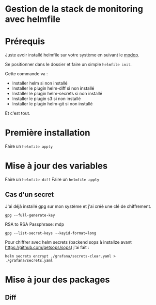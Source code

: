 # Gestion de la stack de monitoring avec helmfile

# Prérequis

Juste avoir installé helmfile sur votre système en suivant le [modop](https://github.com/helmfile/helmfile?tab=readme-ov-file#installation).

Se positionner dans le dossier et faire un simple `helmfile init`.

Cette commande va :

* Installer helm si non installé
* Installer le plugin helm-diff si non installé
* Installer le plugin helm-secrets si non installé
* Installer le plugin s3 si non installé
* Installer le plugin helm-git si non installé

Et c'est tout.

# Première installation

Faire un `helmfile apply`

# Mise à jour des variables

Faire un `helmfile diff`
Faire un `helmfile apply`

## Cas d'un secret

J'ai déjà installé gpg sur mon système et j'ai créé une clé de chiffrement.

`gpg --full-generate-key`

RSA to RSA
Passphrase: mdp

`gpg --list-secret-keys --keyid-format=long`

Pour chiffrer avec helm secrets (backend sops à installze avant https://github.com/getsops/sops) j'ai fait :

`helm secrets encrypt ./grafana/secrets-clear.yaml > ./grafana/secrets.yaml`

# Mise à jour des packages

## Diff




